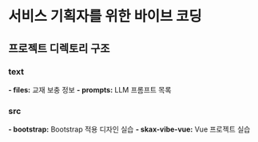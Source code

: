# 서비스 기획자를 위한 바이브 코딩

## 프로젝트 디렉토리 구조

### text

**- files:** 교재 보충 정보
**- prompts:** LLM 프롬프트 목록

### src

**- bootstrap:** Bootstrap 적용 디자인 실습
**- skax-vibe-vue:** Vue 프로젝트 실습